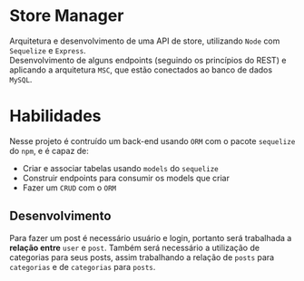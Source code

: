 # Store Manager
Arquitetura e desenvolvimento de uma API de store, utilizando ```Node``` com  ```Sequelize``` e ```Express```. <br>Desenvolvimento de alguns endpoints (seguindo os princípios do REST) e aplicando a arquitetura ```MSC```, que estão conectados ao banco de dados ```MySQL```.

# Habilidades 

Nesse projeto é contruído  um back-end usando `ORM` com o pacote `sequelize` do `npm`, e é capaz de:
 - Criar e associar tabelas usando `models` do `sequelize`
 - Construir endpoints para consumir os models que criar 
 - Fazer um `CRUD` com o `ORM`


## Desenvolvimento

Para fazer um post é necessário usuário e login, portanto será trabalhada a **relação entre** `user` e `post`. Também será necessário a utilização de categorias para seus posts, assim trabalhando a relação de `posts` para `categorias` e de `categorias` para `posts`.
